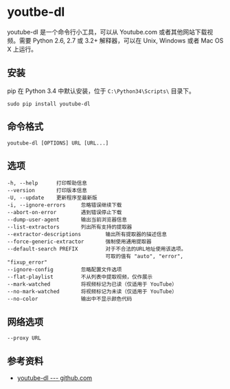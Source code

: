 # youtbe-dl

youtube-dl 是一个命令行小工具，可以从 Youtube.com 或者其他网站下载视频。需要 Python 2.6, 2.7 或 3.2+ 解释器，可以在 Unix, Windows 或者 Mac OS X 上运行。

## 安装

pip 在 Python 3.4 中默认安装，位于 `C:\Python34\Scripts\` 目录下。

```
sudo pip install youtube-dl
```

## 命令格式

```
youtube-dl [OPTIONS] URL [URL...]
```

## 选项

```
-h, --help		打印帮助信息
--version 		打印版本信息
-U, --update	更新程序至最新版
-i, --ignore-errors		忽略错误继续下载
--abort-on-error		遇到错误停止下载
--dump-user-agent		输出当前浏览器信息
--list-extractors		列出所有支持的提取器
--extractor-descriptions		输出所有提取器的描述信息
--force-generic-extractor		强制使用通用提取器
--default-search PREFIX			对于不合法的URL地址使用该选项。
								可取的值有 "auto", "error", "fixup_error"
--ignore-config			忽略配置文件选项
--flat-playlist			不从列表中提取视频，仅作展示
--mark-watched			将视频标记为已读（仅适用于 YouTube）
--no-mark-watched		将视频标记为未读（仅适用于 YouTube）
--no-color				输出中不显示颜色代码
```

## 网络选项

```
--proxy URL			
```

## 参考资料
* [youtube-dl --- github.com](https://github.com/rg3/youtube-dl/)
